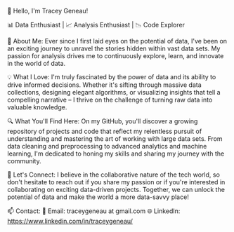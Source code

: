 👋 Hello, I'm Tracey Geneau!

📊 Data Enthusiast | 📈 Analysis Enthusiast | 📉 Code Explorer

🌟 About Me:
Ever since I first laid eyes on the potential of data, I've been on an exciting journey to unravel the stories hidden within vast data sets. My passion for analysis drives me to continuously explore, learn, and innovate in the world of data.

💡 What I Love:
I'm truly fascinated by the power of data and its ability to drive informed decisions. Whether it's sifting through massive data collections, designing elegant algorithms, or visualizing insights that tell a compelling narrative – I thrive on the challenge of turning raw data into valuable knowledge.

🔍 What You'll Find Here:
On my GitHub, you'll discover a growing repository of projects and code that reflect my relentless pursuit of understanding and mastering the art of working with large data sets. From data cleaning and preprocessing to advanced analytics and machine learning, I'm dedicated to honing my skills and sharing my journey with the community.

🚀 Let's Connect:
I believe in the collaborative nature of the tech world, so don't hesitate to reach out if you share my passion or if you're interested in collaborating on exciting data-driven projects. Together, we can unlock the potential of data and make the world a more data-savvy place!

📫 Contact:
📧 Email: traceygeneau at gmail.com
🌐 LinkedIn: https://www.linkedin.com/in/traceygeneau/

